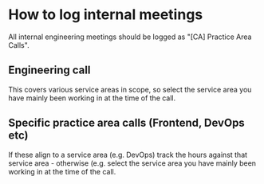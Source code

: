 # How to log internal meetings

All internal engineering meetings should be logged as "[CA] Practice Area Calls".

## Engineering call

This covers various service areas in scope, so select the service area you have mainly been working in at the time of the call.

## Specific practice area calls (Frontend, DevOps etc)

If these align to a service area (e.g. DevOps) track the hours against that service area - otherwise (e.g. select the service area you have mainly been working in at the time of the call.